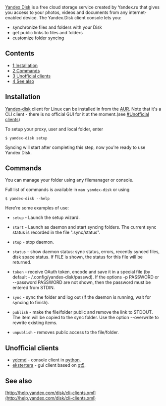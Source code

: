 [Yandex Disk](https://disk.yandex.ru) is a free cloud storage service created by Yandex.ru that gives you access to your photos, videos and documents from any internet-enabled device. The Yandex.Disk client console lets you:

*   synchronize files and folders with your Disk
*   get public links to files and folders
*   customize folder syncing

## Contents

*   [1 Installation](#Installation)
*   [2 Commands](#Commands)
*   [3 Unofficial clients](#Unofficial_clients)
*   [4 See also](#See_also)

## Installation

[Yandex-disk](https://aur.archlinux.org/packages/Yandex-disk/) client for Linux can be installed in from the [AUR](/index.php/AUR "AUR"). Note that it's a CLI client - there is no official GUI for it at the moment.(see [#Unofficial clients](#Unofficial_clients))

To setup your proxy, user and local folder, enter

```
$ yandex-disk setup

```

Syncing will start after completing this step, now you're ready to use Yandex Disk.

## Commands

You can manage your folder using any filemanager or console.

Full list of commands is available in `man yandex-disk` or using

```
$ yandex-disk --help

```

Here're some examples of use:

*   `setup` - Launch the setup wizard.

*   `start` - Launch as daemon and start syncing folders. The current sync status is recorded in the file ".sync/status".

*   `stop` - stop daemon.

*   `status` - show daemon status: sync status, errors, recently synced files, disk space status. If FILE is shown, the status for this file will be returned.

*   `token` - receive OAuth token, encode and save it in a special file (by default - /.config/yandex-disk/passwd). If the options -p PASSWORD or --password PASSWORD are not shown, then the password must be entered from STDIN.

*   `sync` - sync the folder and log out (if the daemon is running, wait for syncing to finish).

*   `publish` - make the file/folder public and remove the link to STDOUT. The item will be copied to the sync folder. Use the option --overwrite to rewrite existing items.

*   `unpublish` - removes public access to the file/folder.

## Unofficial clients

*   [ydcmd](https://aur.archlinux.org/packages/ydcmd/) - console client in [python](/index.php/Python "Python").
*   [ekstertera](https://aur.archlinux.org/packages/ekstertera/) - gui client based on [qt5](/index.php/Qt "Qt").

## See also

[http://help.yandex.com/disk/cli-clients.xml](http://help.yandex.com/disk/cli-clients.xml)